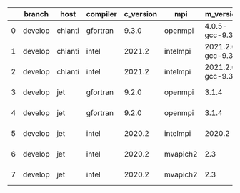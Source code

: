 |    | branch   | host    | compiler   | c_version   | mpi      | m_version          | o_g   | os    | build   |   u_pass |   u_fail |   s_pass |   s_fail |   e_pass |   e_fail |   nuopc_pass |   nuopc_fail | netcdf_c   | netcdf_f   | artifacts_hash                                                                                                 | modified                   |
|----|----------|---------|------------|-------------|----------|--------------------|-------|-------|---------|----------|----------|----------|----------|----------|----------|--------------|--------------|------------|------------|----------------------------------------------------------------------------------------------------------------|----------------------------|
|  0 | develop  | chianti | gfortran   | 9.3.0       | openmpi  | 4.0.5-gcc-9.3.0    | g     | Linux | Pass    |    13685 |        0 |       49 |        0 |       80 |        0 |           44 |            6 | 4.8.0      | 4.5.3      | [artifacts](https://github.com/esmf-org/esmf-test-artifacts-new/tree/64c53fbbbb7ccc33d03e24feffa26243e5e028fd) | 2022-03-02 23:05:33.806010 |
|  1 | develop  | chianti | intel      | 2021.2      | intelmpi | 2021.2.0-gcc-9.3.0 | O     | Linux | Pass    |    13685 |        0 |       49 |        0 |       80 |        0 |           44 |            6 | 4.8.0      | 4.5.3      | [artifacts](https://github.com/esmf-org/esmf-test-artifacts-new/tree/ae2ee2abd6ac00804d9cd91038d7d9d5d48ce6cb) | 2022-03-02 23:05:33.806010 |
|  2 | develop  | chianti | intel      | 2021.2      | intelmpi | 2021.2.0-gcc-9.3.0 | g     | Linux | Pass    |    13685 |        0 |       49 |        0 |       80 |        0 |           44 |            6 | 4.8.0      | 4.5.3      | [artifacts](https://github.com/esmf-org/esmf-test-artifacts-new/tree/dea3ae6f321662b8491744d3e684be7c065f4a08) | 2022-03-02 23:05:33.806010 |
|  3 | develop  | jet     | gfortran   | 9.2.0       | openmpi  | 3.1.4              | O     | Linux | Pass    |    13685 |        0 |       49 |        0 |       80 |        0 |           50 |            0 | 4.7.2      | 4.5.2      | [artifacts](https://github.com/esmf-org/esmf-test-artifacts-new/tree/eb226241df72ed1f6bd249d3c370b51085a2561e) | 2022-03-02 23:07:13.504884 |
|  4 | develop  | jet     | gfortran   | 9.2.0       | openmpi  | 3.1.4              | g     | Linux | Pass    |    13685 |        0 |       49 |        0 |       80 |        0 |           50 |            0 | 4.7.2      | 4.5.2      | [artifacts](https://github.com/esmf-org/esmf-test-artifacts-new/tree/3ee520e20c8e61787385fe885d7cf2dbac98b5b4) | 2022-03-02 23:07:13.504884 |
|  5 | develop  | jet     | intel      | 2020.2      | intelmpi | 2020.2             | g     | Linux | Pass    |    13685 |        0 |       49 |        0 |       80 |        0 |           49 |            1 | 4.7.0      | 4.4.5      | [artifacts](https://github.com/esmf-org/esmf-test-artifacts-new/tree/f6114f00969031289e21e51bb5171c6020e8ae95) | 2022-03-02 23:07:13.504884 |
|  6 | develop  | jet     | intel      | 2020.2      | mvapich2 | 2.3                | O     | Linux | Pass    |    13685 |        0 |       49 |        0 |       80 |        0 |           44 |            6 | 4.7.0      | 4.4.5      | [artifacts](https://github.com/esmf-org/esmf-test-artifacts-new/tree/521a4de28d9caffeed90c7a001f10da6c2c863cd) | 2022-03-02 23:07:13.504884 |
|  7 | develop  | jet     | intel      | 2020.2      | mvapich2 | 2.3                | g     | Linux | Pass    |    13685 |        0 |       49 |        0 |       80 |        0 |           44 |            6 | 4.7.0      | 4.4.5      | [artifacts](https://github.com/esmf-org/esmf-test-artifacts-new/tree/2b9d32d14dc674c1e4e42616bb7410679c9018e9) | 2022-03-02 23:07:13.504884 |